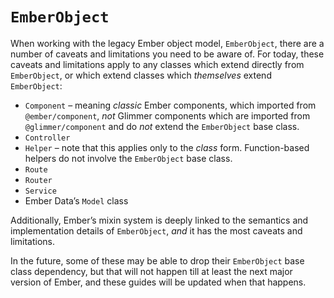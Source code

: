 # `EmberObject`

When working with the legacy Ember object model, `EmberObject`, there are a number of caveats and limitations you need to be aware of. For today, these caveats and limitations apply to any classes which extend directly from `EmberObject`, or which extend classes which *themselves* extend `EmberObject`:

- `Component` – meaning *classic* Ember components, which imported from `@ember/component`, *not* Glimmer components which are imported from `@glimmer/component` and do *not* extend the `EmberObject` base class.
- `Controller`
- `Helper` – note that this applies only to the *class* form. Function-based helpers do not involve the `EmberObject` base class.
- `Route`
- `Router`
- `Service`
- Ember Data’s `Model` class

Additionally, Ember’s mixin system is deeply linked to the semantics and implementation details of `EmberObject`, *and* it has the most caveats and limitations.

<aside>

In the future, some of these may be able to drop their `EmberObject` base class dependency, but that will not happen till at least the next major version of Ember, and these guides will be updated when that happens.

</aside>
